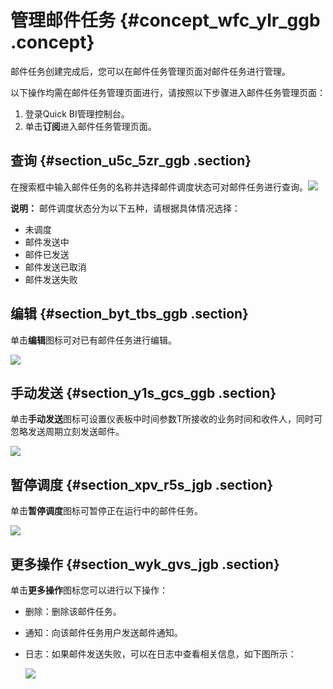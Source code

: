 # 管理邮件任务 {#concept_wfc_ylr_ggb .concept}

邮件任务创建完成后，您可以在邮件任务管理页面对邮件任务进行管理。

以下操作均需在邮件任务管理页面进行，请按照以下步骤进入邮件任务管理页面：

1.  登录Quick BI管理控制台。
2.  单击**订阅**进入邮件任务管理页面。

## 查询 {#section_u5c_5zr_ggb .section}

在搜索框中输入邮件任务的名称并选择邮件调度状态可对邮件任务进行查询。![](http://static-aliyun-doc.oss-cn-hangzhou.aliyuncs.com/assets/img/83636/155071657035377_zh-CN.png)

**说明：** 邮件调度状态分为以下五种，请根据具体情况选择：

-   未调度
-   邮件发送中
-   邮件已发送
-   邮件发送已取消
-   邮件发送失败

## 编辑 {#section_byt_tbs_ggb .section}

单击**编辑**图标可对已有邮件任务进行编辑。

![](http://static-aliyun-doc.oss-cn-hangzhou.aliyuncs.com/assets/img/83636/155071657035382_zh-CN.png)

## 手动发送 {#section_y1s_gcs_ggb .section}

单击**手动发送**图标可设置仪表板中时间参数T所接收的业务时间和收件人，同时可忽略发送周期立刻发送邮件。

![](http://static-aliyun-doc.oss-cn-hangzhou.aliyuncs.com/assets/img/83636/155071657036454_zh-CN.png)

## 暂停调度 {#section_xpv_r5s_jgb .section}

单击**暂停调度**图标可暂停正在运行中的邮件任务。

![](http://static-aliyun-doc.oss-cn-hangzhou.aliyuncs.com/assets/img/83636/155071657036455_zh-CN.png)

## 更多操作 {#section_wyk_gvs_jgb .section}

单击**更多操作**图标您可以进行以下操作：

-   删除：删除该邮件任务。
-   通知：向该邮件任务用户发送邮件通知。
-   日志：如果邮件发送失败，可以在日志中查看相关信息，如下图所示：

    ![](http://static-aliyun-doc.oss-cn-hangzhou.aliyuncs.com/assets/img/83636/155071657039108_zh-CN.png)


